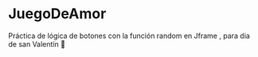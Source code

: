 # JuegoDeAmor
Práctica de lógica de botones con la función random en Jframe , para dia de san Valentín  💑
